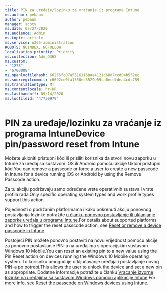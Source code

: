 ```yaml
---
title: PIN za uređaje/lozinku za vraćanje iz programa Intune
ms.author: pebaum
author: pebaum
manager: scotv
ms.date: 07/27/2020
ms.audience: Admin
ms.topic: article
ms.service: o365-administration
ROBOTS: NOINDEX, NOFOLLOW
localization_priority: Priority
ms.collection: Adm_O365
ms.custom:
- "1278"
- "6700008"
ms.openlocfilehash: 66255fc87a55161158aa4121d68d7ccd04b552ec
ms.sourcegitcommit: c6692ce0fa1358ec3529e59ca0ecdfdea4cdc759
ms.translationtype: MT
ms.contentlocale: hr-HR
ms.lasthandoff: 09/14/2020
ms.locfileid: "47730979"
---
```

# <a name="device-pinpassword-reset-from-intune"></a><span data-ttu-id="dd8b8-102">PIN za uređaje/lozinku za vraćanje iz programa Intune</span><span class="sxs-lookup"><span data-stu-id="dd8b8-102">Device pin/password reset from Intune</span></span>

<span data-ttu-id="dd8b8-103">Možete ukloniti pristupni kôd ili prisiliti korisnika da stvori novu zaporku u Intune za uređaj sa sustavom iOS ili Android pomoću akcije Ukloni pristupni kôd.</span><span class="sxs-lookup"><span data-stu-id="dd8b8-103">You can remove a passcode or force a user to create a new passcode in Intune for a device running iOS or Android by using the Remove Passcode action.</span></span>

<span data-ttu-id="dd8b8-104">Za tu akciju podržavaju samo određene vrste operativnih sustava i vrste profila rada.</span><span class="sxs-lookup"><span data-stu-id="dd8b8-104">Only specific operating system types and work profile types support this action.</span></span>

<span data-ttu-id="dd8b8-105">Pojedinosti o podržanim platformama i kako pokrenuti akciju ponovnog postavljanja lozinke potražite [u članku ponovno postavljanje ili uklanjanje zaporke uređaja u programu Intune](https://docs.microsoft.com/intune/device-passcode-reset).</span><span class="sxs-lookup"><span data-stu-id="dd8b8-105">For details about supported platforms and how to trigger the reset passcode action, see [Reset or remove a device passcode in Intune](https://docs.microsoft.com/intune/device-passcode-reset).</span></span>

<span data-ttu-id="dd8b8-106">Postojeći PIN možete ponovno postaviti na novu vrijednost pomoću akcije za ponovno postavljanje PIN-a na uređajima s operacijskim sustavom Windows 10 Mobile.</span><span class="sxs-lookup"><span data-stu-id="dd8b8-106">You can reset an existing pin to a new value using the Pin Reset action on devices running the Windows 10 Mobile operating system.</span></span> <span data-ttu-id="dd8b8-107">To korisniku omogućuje otključavanje uređaja i postavljanje novog PIN-a po potrebi.</span><span class="sxs-lookup"><span data-stu-id="dd8b8-107">This allows the user to unlock the device and set a new pin as appropriate.</span></span> <span data-ttu-id="dd8b8-108">Dodatne informacije potražite u članku [Vraćanje izvorne lozinke na uređajima sa sustavom Windows pomoću aplikacije Intune](https://docs.microsoft.com/intune/device-windows-pin-reset).</span><span class="sxs-lookup"><span data-stu-id="dd8b8-108">For more info, see [Reset the passcode on Windows devices using Intune](https://docs.microsoft.com/intune/device-windows-pin-reset).</span></span>